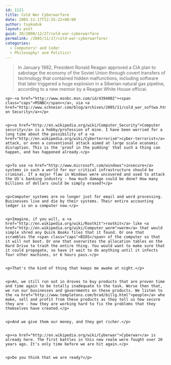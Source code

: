 ```yaml
---
id: 1121
title: Cold War Cyberwarfare
date: 2005-11-17T12:55:22+00:00
author: tsykoduk
layout: post
guid: 30/2008/12/27/cold-war-cyberwarfare
permalink: /2005/11/17/cold-war-cyberwarfare/
categories:
  - Computers! and Code!
  - Philosophy! and Politics!
---
```

<blockquote>In January 1982, President Ronald Reagan approved a <span class="caps">CIA</span> plan to sabotage the economy of the Soviet Union through covert transfers of technology that contained hidden malfunctions, including software that later triggered a huge explosion in a Siberian natural gas pipeline, according to a new memoir by a Reagan White House official.</blockquote>

	<p>-<a href="http://www.msnbc.msn.com/id/4394002"><span class="caps">MSNBC</span></a>, via <a href="http://www.schneier.com/blog/archives/2005/11/cold_war_softwa.html">Schneier on Security</a></p>


	<p><a href="http://en.wikipedia.org/wiki/Computer_Security">Computer security</a> is a hobby/profession of mine. I have been worried for a long time about the possibility of a <a href="http://en.wikipedia.org/wiki/Cyberterrorism">cyber-terrorist</a> attack, or even a conventional attack aimed at large scale economic disruption. This is the 'proof in the pudding' that such a thing can happen, and has happened already.</p>


	<p>To use <a href="http://www.microsoft.com/windows">insecure</a> systems in such a world for our critical infrastructure should be criminal. If a major flaw in Windows were uncovered and used to attack the US's banking industry - how much damage could be done? How many billions of dollars could be simply erased?</p>


	<p>Computer systems are no longer just for email and word processing. Businesses live and die by their systems. Their entire accounting ledger is on a computer now.</p>


	<p>Imagine, if you will, a <a href="http://en.wikipedia.org/wiki/Rootkit">rootkit</a> like <a href="http://en.wikipedia.org/wiki/Computer_worm">worm</a> that would simple shred any Quick Books files that it found. Or one that scrambles the <span class="caps">BIOS</span> of the computer so that it will not boot. Or one that overwrites the allocation tables on the Hard Drive to trash the entire thing. You would want to make sure that it could propagate, so have it wait to do anything until it infects four other machines, or 6 hours pass.</p>


	<p>That's the kind of thing that keeps me awake at night.</p>


	<p>An, we still run out in droves to buy products that are proven time and time again to be totally inadequate to the task. Worse then that, we run our businesses and governments on these products. We listen to the <a href="http://www.templetons.com/brad/billg.html">people</a> who make, sell and profit from these products as they tell us how secure they are - how they are working hard to fix the problems that they themselves have created.</p>


	<p>And we give them our money, and they get richer.</p>


	<p><a href="http://en.wikipedia.org/wiki/Cyberwar">Cyberwar</a> is already here. The first battles in this new realm were fought over 20 years ago. It's only time before we are hit again.</p>


	<p>Do you think that we are ready?</p>